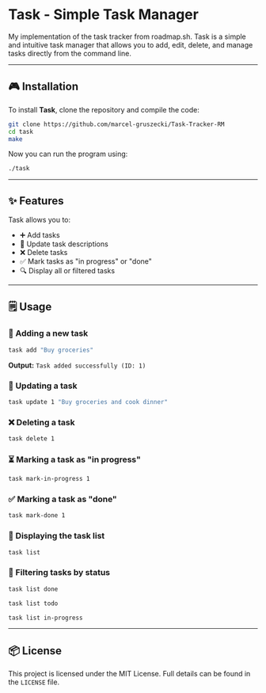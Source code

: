 # Task - Simple Task Manager
My implementation of the task tracker from roadmap.sh.
Task is a simple and intuitive task manager that allows you to add, edit, delete, and manage tasks directly from the command line.

---

## 🎮 Installation

To install **Task**, clone the repository and compile the code:

```bash
git clone https://github.com/marcel-gruszecki/Task-Tracker-RM
cd task
make
```

Now you can run the program using:
```bash
./task
```

---

## ✨ Features

Task allows you to:
- ➕ Add tasks
- 🔄 Update task descriptions
- ❌ Delete tasks
- ✅ Mark tasks as "in progress" or "done"
- 🔍 Display all or filtered tasks

---

## 🗒 Usage

### 📓 Adding a new task
```bash
task add "Buy groceries"
```
**Output:** `Task added successfully (ID: 1)`

### 🔄 Updating a task
```bash
task update 1 "Buy groceries and cook dinner"
```

### ❌ Deleting a task
```bash
task delete 1
```

### ⏳ Marking a task as "in progress"
```bash
task mark-in-progress 1
```

### ✅ Marking a task as "done"
```bash
task mark-done 1
```

### 📝 Displaying the task list
```bash
task list
```

### 🌟 Filtering tasks by status
```bash
task list done
```
```bash
task list todo
```
```bash
task list in-progress
```

---

## 📦 License
This project is licensed under the MIT License. Full details can be found in the `LICENSE` file.




